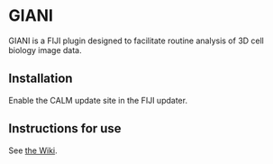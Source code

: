 # GIANI

GIANI is a FIJI plugin designed to facilitate routine analysis of 3D cell biology image data.

## Installation

Enable the CALM update site in the FIJI updater.

## Instructions for use

See [the Wiki](https://github.com/djpbarry/Giani/wiki).
